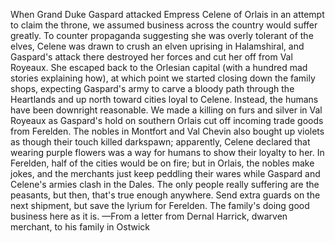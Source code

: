 When Grand Duke Gaspard attacked Empress Celene of Orlais in an attempt to claim the throne, we assumed business across the country would suffer greatly. To counter propaganda suggesting she was overly tolerant of the elves, Celene was drawn to crush an elven uprising in Halamshiral, and Gaspard's attack there destroyed her forces and cut her off from Val Royeaux. She escaped back to the Orlesian capital (with a hundred mad stories explaining how), at which point we started closing down the family shops, expecting Gaspard's army to carve a bloody path through the Heartlands and up north toward cities loyal to Celene.
Instead, the humans have been downright reasonable. We made a killing on furs and silver in Val Royeaux as Gaspard's hold on southern Orlais cut off incoming trade goods from Ferelden. The nobles in Montfort and Val Chevin also bought up violets as though their touch killed darkspawn; apparently, Celene declared that wearing purple flowers was a way for humans to show their loyalty to her.
In Ferelden, half of the cities would be on fire; but in Orlais, the nobles make jokes, and the merchants just keep peddling their wares while Gaspard and Celene's armies clash in the Dales. The only people really suffering are the peasants, but then, that's true enough anywhere.
Send extra guards on the next shipment, but save the lyrium for Ferelden. The family's doing good business here as it is.
—From a letter from Dernal Harrick, dwarven merchant, to his family in Ostwick